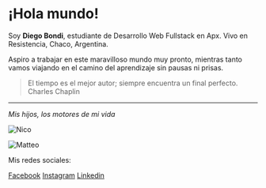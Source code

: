 # ¡Hola mundo!

Soy **Diego Bondi**, estudiante de Desarrollo Web Fullstack en Apx. Vivo en Resistencia, Chaco, Argentina.

Aspiro a trabajar en este maravilloso mundo muy pronto, mientras tanto vamos viajando en el camino del aprendizaje sin pausas ni prisas.

> El tiempo es el mejor autor; siempre encuentra un final perfecto. Charles Chaplin

---

_Mis hijos, los motores de mi vida_

![Nico](https://lh3.googleusercontent.com/1C_dSmOX-6sM5cU7C0QLdmfwXNOHdTS1XtsNvrivr5Tnq2vERYKcUoqWcx_4sDz6vv8LmqB8dcKd7kdMb_r116jNKMy8vONUG8dEBwt41Sfe2NsMd5OX-d9K5C9WlnGoR4nVZ-m6aqUDK8E7qHKnfmQLYpD4O9USLRjzm_lU7UY-QjxWJNdKHIiXNJO-2tm5bt-Izsr5BptRcKBEsvoTEoV8Iqsw5UwJCT3kCAdESAkRSlWw-0kiRZ5gV4VwtX0hO_Qx19hOGeHj92svfFy4CSlnzj5kPI38Pls6bpkvuxilC62LuJG98QukMJkt_HDPhJFnDNK4dQRW7K08_rm0zu7HEXXZmRQwU1JMVV9d-l8zFVoDvsDRMXHIGIAvtH3PpEhUMIlXLL46W8Eu3ZFzBSC_KC7kT__fO-6KcTqr2Z0yLT2AlWpvFPWm1VLxQk4aztbLri7g_HlbyweBKKsU-hPg64vpxjATgvEOPrgvee8e2NnLGWLc4cV6_94jz0qaCODGd2wqaoF93F185p3RLTux9xRgN61hPEXLUr9eV5MEBq-gkC5SS0lUi1iqgFhGJ9jzppudQXXNMxz1a3U9c-JIzDiDjWOQmMH8Kb01ZJrvUx21rfLqGD7r3gzsByYBjaGgSHPsO9MUraoSMs_q3KASadl5a5OXBSjMMvI_m4MJNfF7m5RSSJTzRFpPsdgbngIqhPYeZbaH1zIKAhSBFgp52IS5jVVnA2YgVPKG2JgnTUv-uLNv918iPEKudmcco-peJA_Bou5rTpDD-7b4Odwc4kGtEXO1nQ=w491-h607-no?authuser=0)

![Matteo](https://lh3.googleusercontent.com/iILsJlILsqx44T4xY_7pplr-caLF2W3WUEvf0oM8sBzehAL_32jXcFsmttK4im6eoGYEqaoOFQTHOGmdZnsHOPN8o3prdBS_x9XBbYb4_vvbPThtGfqgwG9jQRaCtpGuPsf_U397tOilb-YyJpX7f7F_l-Ybwnqbk1N_8g1dC-eNPJD382edlABQpqgkN5tRInpvLApzKIUgaeHF2HOD4G9KyS-AILUsUXcGpZup3Dp8TP5kK3QQWvco-4fkg5N5V0lO5HxBKa0i8B-CLPfWU7qkdA5qbJnzhlh_QpmWSwy1t7DN3J2e5yvzdrKRAOtrz6DGMt7rLe12TnZcndx3vLUdHAOZl6qOrcB86e9NtNh0aIybp8X8lfNKXo28xuo64yAFqPs1zjfnRQEJOTzMVViRqFsfUklCneaAGq1H51KXfgoby0fftF23fLWkB9MP-XDXoJ48x_bjSQQAJ7HNf2kKQ0XWFQZhE3SGzh-yD7IPefKq4HIbr9W5cSAt6esiRuQAqSglnzKRBXqQ-eW72K2_xJlU7ZQ-1HY7elk0SDPgA93iUwfoPY5yAFn1yBiZm3RnffWVFiBPncSaWlDAoG6HpM7XgK8a5o-WwhlBZvofa_Yh6DHfKoD0unONL-bjbM8DcG7AqprZLz5OdUDgtmQrgq1bxme9jFlLub-cig6G7hWvVQTiLI6RwLbAR556Md9Hq_AlpkF1sL7OpuiNjQqVd5t-PJs9E8PzmECfOCRfZvR8Z1EZXDjjkf9qBEkoR98FX676WHfumwNu0ZVmx8g9ilIvvlBHHA=w476-h607-no?authuser=0)

Mis redes sociales:

[Facebook](https://web.facebook.com/diego.bondi/)
[Instagram](https://www.instagram.com/diegoabondi/)
[Linkedin](https://www.linkedin.com/in/diegobondi/)
